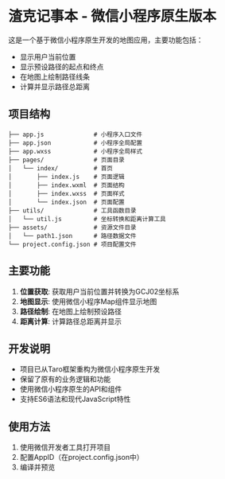 # 渣克记事本 - 微信小程序原生版本

这是一个基于微信小程序原生开发的地图应用，主要功能包括：

- 显示用户当前位置
- 显示预设路径的起点和终点
- 在地图上绘制路径线条
- 计算并显示路径总距离

## 项目结构

```
├── app.js              # 小程序入口文件
├── app.json            # 小程序全局配置
├── app.wxss            # 小程序全局样式
├── pages/              # 页面目录
│   └── index/          # 首页
│       ├── index.js    # 页面逻辑
│       ├── index.wxml  # 页面结构
│       ├── index.wxss  # 页面样式
│       └── index.json  # 页面配置
├── utils/              # 工具函数目录
│   └── util.js         # 坐标转换和距离计算工具
├── assets/             # 资源文件目录
│   └── path1.json      # 路径数据文件
└── project.config.json # 项目配置文件
```

## 主要功能

1. **位置获取**: 获取用户当前位置并转换为GCJ02坐标系
2. **地图显示**: 使用微信小程序Map组件显示地图
3. **路径绘制**: 在地图上绘制预设路径
4. **距离计算**: 计算路径总距离并显示

## 开发说明

- 项目已从Taro框架重构为微信小程序原生开发
- 保留了原有的业务逻辑和功能
- 使用微信小程序原生的API和组件
- 支持ES6语法和现代JavaScript特性

## 使用方法

1. 使用微信开发者工具打开项目
2. 配置AppID（在project.config.json中）
3. 编译并预览

